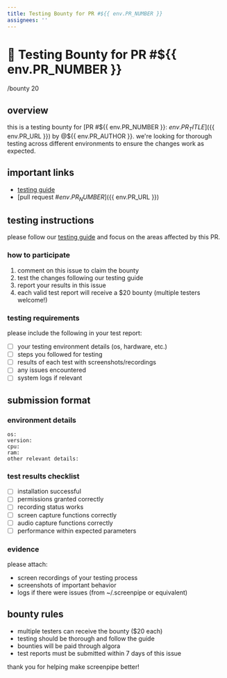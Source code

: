 ```yaml
---
title: Testing Bounty for PR #${{ env.PR_NUMBER }}
assignees: ''
---
```


# 🧪 Testing Bounty for PR #${{ env.PR_NUMBER }}

/bounty 20

## overview

this is a testing bounty for [PR #${{ env.PR_NUMBER }}: ${{ env.PR_TITLE }}](${{ env.PR_URL }}) by @${{ env.PR_AUTHOR }}. we're looking for thorough testing across different environments to ensure the changes work as expected.

## important links

- [testing guide](https://github.com/mediar-ai/screenpipe/blob/main/TESTING.md)
- [pull request #${{ env.PR_NUMBER }}](${{ env.PR_URL }})

## testing instructions

please follow our [testing guide](https://github.com/mediar-ai/screenpipe/blob/main/TESTING.md) and focus on the areas affected by this PR.

### how to participate

1. comment on this issue to claim the bounty
2. test the changes following our testing guide
3. report your results in this issue
4. each valid test report will receive a $20 bounty (multiple testers welcome!)

### testing requirements

please include the following in your test report:

- [ ] your testing environment details (os, hardware, etc.)
- [ ] steps you followed for testing
- [ ] results of each test with screenshots/recordings
- [ ] any issues encountered
- [ ] system logs if relevant

## submission format

### environment details
```
os: 
version: 
cpu: 
ram: 
other relevant details:
```

### test results checklist
- [ ] installation successful
- [ ] permissions granted correctly
- [ ] recording status works
- [ ] screen capture functions correctly
- [ ] audio capture functions correctly
- [ ] performance within expected parameters

### evidence

please attach:
- screen recordings of your testing process
- screenshots of important behavior
- logs if there were issues (from ~/.screenpipe or equivalent)

## bounty rules

- multiple testers can receive the bounty ($20 each)
- testing should be thorough and follow the guide
- bounties will be paid through algora
- test reports must be submitted within 7 days of this issue

thank you for helping make screenpipe better!
